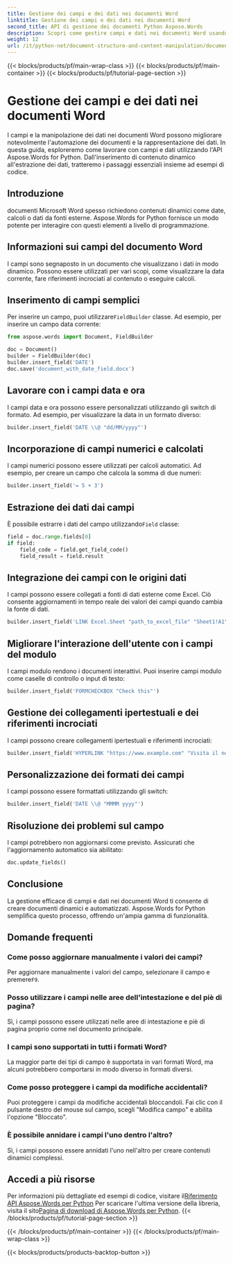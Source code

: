 ```yaml
---
title: Gestione dei campi e dei dati nei documenti Word
linktitle: Gestione dei campi e dei dati nei documenti Word
second_title: API di gestione dei documenti Python Aspose.Words
description: Scopri come gestire campi e dati nei documenti Word usando Aspose.Words per Python. Guida passo passo con esempi di codice per contenuti dinamici, automazione e altro.
weight: 12
url: /it/python-net/document-structure-and-content-manipulation/document-fields/
---
```


{{< blocks/products/pf/main-wrap-class >}}
{{< blocks/products/pf/main-container >}}
{{< blocks/products/pf/tutorial-page-section >}}

# Gestione dei campi e dei dati nei documenti Word


I campi e la manipolazione dei dati nei documenti Word possono migliorare notevolmente l'automazione dei documenti e la rappresentazione dei dati. In questa guida, esploreremo come lavorare con campi e dati utilizzando l'API Aspose.Words for Python. Dall'inserimento di contenuto dinamico all'estrazione dei dati, tratteremo i passaggi essenziali insieme ad esempi di codice.

## Introduzione

documenti Microsoft Word spesso richiedono contenuti dinamici come date, calcoli o dati da fonti esterne. Aspose.Words for Python fornisce un modo potente per interagire con questi elementi a livello di programmazione.

## Informazioni sui campi del documento Word

I campi sono segnaposto in un documento che visualizzano i dati in modo dinamico. Possono essere utilizzati per vari scopi, come visualizzare la data corrente, fare riferimenti incrociati al contenuto o eseguire calcoli.

## Inserimento di campi semplici

 Per inserire un campo, puoi utilizzare`FieldBuilder` classe. Ad esempio, per inserire un campo data corrente:

```python
from aspose.words import Document, FieldBuilder

doc = Document()
builder = FieldBuilder(doc)
builder.insert_field('DATE')
doc.save('document_with_date_field.docx')
```

## Lavorare con i campi data e ora

I campi data e ora possono essere personalizzati utilizzando gli switch di formato. Ad esempio, per visualizzare la data in un formato diverso:

```python
builder.insert_field('DATE \\@ "dd/MM/yyyy"')
```

## Incorporazione di campi numerici e calcolati

I campi numerici possono essere utilizzati per calcoli automatici. Ad esempio, per creare un campo che calcola la somma di due numeri:

```python
builder.insert_field('= 5 + 3')
```

## Estrazione dei dati dai campi

 È possibile estrarre i dati del campo utilizzando`Field` classe:

```python
field = doc.range.fields[0]
if field:
    field_code = field.get_field_code()
    field_result = field.result
```

## Integrazione dei campi con le origini dati

I campi possono essere collegati a fonti di dati esterne come Excel. Ciò consente aggiornamenti in tempo reale dei valori dei campi quando cambia la fonte di dati.

```python
builder.insert_field('LINK Excel.Sheet "path_to_excel_file" "Sheet1!A1"')
```

## Migliorare l'interazione dell'utente con i campi del modulo

I campi modulo rendono i documenti interattivi. Puoi inserire campi modulo come caselle di controllo o input di testo:

```python
builder.insert_field('FORMCHECKBOX "Check this"')
```

## Gestione dei collegamenti ipertestuali e dei riferimenti incrociati

I campi possono creare collegamenti ipertestuali e riferimenti incrociati:

```python
builder.insert_field('HYPERLINK "https://www.example.com" "Visita il nostro sito web"')
```

## Personalizzazione dei formati dei campi

I campi possono essere formattati utilizzando gli switch:

```python
builder.insert_field('DATE \\@ "MMMM yyyy"')
```

## Risoluzione dei problemi sul campo

I campi potrebbero non aggiornarsi come previsto. Assicurati che l'aggiornamento automatico sia abilitato:

```python
doc.update_fields()
```

## Conclusione

La gestione efficace di campi e dati nei documenti Word ti consente di creare documenti dinamici e automatizzati. Aspose.Words for Python semplifica questo processo, offrendo un'ampia gamma di funzionalità.

## Domande frequenti

### Come posso aggiornare manualmente i valori dei campi?

 Per aggiornare manualmente i valori del campo, selezionare il campo e premere`F9`.

### Posso utilizzare i campi nelle aree dell'intestazione e del piè di pagina?

Sì, i campi possono essere utilizzati nelle aree di intestazione e piè di pagina proprio come nel documento principale.

### I campi sono supportati in tutti i formati Word?

La maggior parte dei tipi di campo è supportata in vari formati Word, ma alcuni potrebbero comportarsi in modo diverso in formati diversi.

### Come posso proteggere i campi da modifiche accidentali?

Puoi proteggere i campi da modifiche accidentali bloccandoli. Fai clic con il pulsante destro del mouse sul campo, scegli "Modifica campo" e abilita l'opzione "Bloccato".

### È possibile annidare i campi l'uno dentro l'altro?

Sì, i campi possono essere annidati l'uno nell'altro per creare contenuti dinamici complessi.

## Accedi a più risorse

 Per informazioni più dettagliate ed esempi di codice, visitare il[Riferimento API Aspose.Words per Python](https://reference.aspose.com/words/python-net/) Per scaricare l'ultima versione della libreria, visita il sito[Pagina di download di Aspose.Words per Python](https://releases.aspose.com/words/python/).
{{< /blocks/products/pf/tutorial-page-section >}}

{{< /blocks/products/pf/main-container >}}
{{< /blocks/products/pf/main-wrap-class >}}

{{< blocks/products/products-backtop-button >}}

